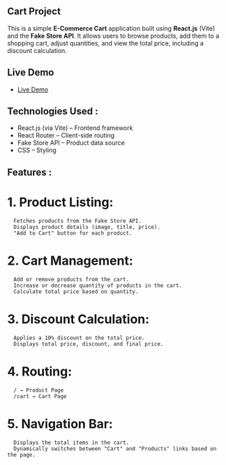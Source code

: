 ## Cart Project
This is a simple **E-Commerce Cart** application built using **React.js** (Vite) and the **Fake Store API**. It allows users to browse products, add them to a shopping cart, adjust quantities, and view the total price, including a discount calculation.  

##  Live Demo
- [Live Demo](https://dashing-youtiao-c3a415.netlify.app/)  

##  Technologies Used :
- React.js (via Vite) – Frontend framework  
- React Router – Client-side routing  
- Fake Store API – Product data source  
- CSS – Styling 

## Features :
# 1. Product Listing:
      Fetches products from the Fake Store API.
      Displays product details (image, title, price).
      "Add to Cart" button for each product.
# 2. Cart Management:
      Add or remove products from the cart.
      Increase or decrease quantity of products in the cart.
      Calculate total price based on quantity.
# 3. Discount Calculation:
      Applies a 10% discount on the total price.
      Displays total price, discount, and final price.
# 4. Routing:
      / → Product Page
      /cart → Cart Page
# 5. Navigation Bar:
      Displays the total items in the cart.
      Dynamically switches between "Cart" and "Products" links based on the page.

